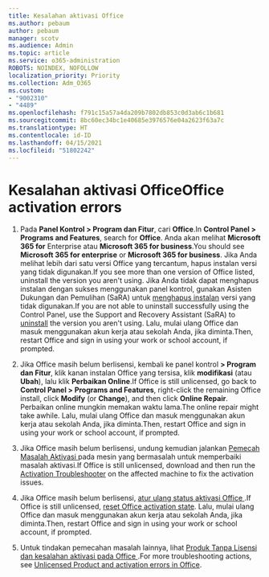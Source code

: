 ```yaml
---
title: Kesalahan aktivasi Office
ms.author: pebaum
author: pebaum
manager: scotv
ms.audience: Admin
ms.topic: article
ms.service: o365-administration
ROBOTS: NOINDEX, NOFOLLOW
localization_priority: Priority
ms.collection: Adm_O365
ms.custom:
- "9002310"
- "4489"
ms.openlocfilehash: f791c15a57a4da209b7802db853c0d3ab6c1b681
ms.sourcegitcommit: 8bc60ec34bc1e40685e3976576e04a2623f63a7c
ms.translationtype: HT
ms.contentlocale: id-ID
ms.lasthandoff: 04/15/2021
ms.locfileid: "51802242"
---
```

# <a name="office-activation-errors"></a><span data-ttu-id="be8ea-102">Kesalahan aktivasi Office</span><span class="sxs-lookup"><span data-stu-id="be8ea-102">Office activation errors</span></span>

1. <span data-ttu-id="be8ea-103">Pada **Panel Kontrol > Program dan Fitur**, cari **Office**.</span><span class="sxs-lookup"><span data-stu-id="be8ea-103">In **Control Panel > Programs and Features**, search for **Office**.</span></span> <span data-ttu-id="be8ea-104">Anda akan melihat **Microsoft 365 for** Enterprise atau **Microsoft 365 for business**.</span><span class="sxs-lookup"><span data-stu-id="be8ea-104">You should see **Microsoft 365 for enterprise** or **Microsoft 365 for business**.</span></span> <span data-ttu-id="be8ea-105">Jika Anda melihat lebih dari satu versi Office yang tercantum, hapus instalan versi yang tidak digunakan.</span><span class="sxs-lookup"><span data-stu-id="be8ea-105">If you see more than one version of Office listed, uninstall the version you aren't using.</span></span> <span data-ttu-id="be8ea-106">Jika Anda tidak dapat menghapus instalan dengan sukses menggunakan panel kontrol, gunakan Asisten Dukungan dan Pemulihan (SaRA) untuk [menghapus instalan](https://aka.ms/SARA-OfficeUninstall-Alchemy) versi yang tidak digunakan.</span><span class="sxs-lookup"><span data-stu-id="be8ea-106">If you are not able to uninstall successfully using the Control Panel, use the Support and Recovery Assistant (SaRA) to [uninstall](https://aka.ms/SARA-OfficeUninstall-Alchemy) the version you aren't using.</span></span> <span data-ttu-id="be8ea-107">Lalu, mulai ulang Office dan masuk menggunakan akun kerja atau sekolah Anda, jika diminta.</span><span class="sxs-lookup"><span data-stu-id="be8ea-107">Then, restart Office and sign in using your work or school account, if prompted.</span></span> 

2. <span data-ttu-id="be8ea-108">Jika Office masih belum berlisensi, kembali ke panel kontrol **> Program dan Fitur**, klik kanan instalan Office yang tersisa, klik **modifikasi** (atau **Ubah**), lalu klik **Perbaikan Online**.</span><span class="sxs-lookup"><span data-stu-id="be8ea-108">If Office is still unlicensed, go back to **Control Panel > Programs and Features**, right-click the remaining Office install, click **Modify** (or **Change**), and then click **Online Repair**.</span></span> <span data-ttu-id="be8ea-109">Perbaikan online mungkin memakan waktu lama.</span><span class="sxs-lookup"><span data-stu-id="be8ea-109">The online repair might take awhile.</span></span> <span data-ttu-id="be8ea-110">Lalu, mulai ulang Office dan masuk menggunakan akun kerja atau sekolah Anda, jika diminta.</span><span class="sxs-lookup"><span data-stu-id="be8ea-110">Then, restart Office and sign in using your work or school account, if prompted.</span></span> 

3. <span data-ttu-id="be8ea-111">Jika Office masih belum berlisensi, undung kemudian jalankan [Pemecah Masalah Aktivasi ](https://aka.ms/SARA-OfficeActivation-Alchemy) pada mesin yang bermasalah untuk memperbaiki masalah aktivasi.</span><span class="sxs-lookup"><span data-stu-id="be8ea-111">If Office is still unlicensed, download and then run the [Activation Troubleshooter](https://aka.ms/SARA-OfficeActivation-Alchemy) on the affected machine to fix the activation issues.</span></span> 

4. <span data-ttu-id="be8ea-112">Jika Office masih belum berlisensi, [ atur ulang status aktivasi Office ](https://docs.microsoft.com/office365/troubleshoot/activation/reset-office-365-proplus-activation-state).</span><span class="sxs-lookup"><span data-stu-id="be8ea-112">If Office is still unlicensed, [reset Office activation state](https://docs.microsoft.com/office365/troubleshoot/activation/reset-office-365-proplus-activation-state).</span></span> <span data-ttu-id="be8ea-113">Lalu, mulai ulang Office dan masuk menggunakan akun kerja atau sekolah Anda, jika diminta.</span><span class="sxs-lookup"><span data-stu-id="be8ea-113">Then, restart Office and sign in using your work or school account, if prompted.</span></span>  

5. <span data-ttu-id="be8ea-114">Untuk tindakan pemecahan masalah lainnya, lihat [ Produk Tanpa Lisensi dan kesalahan aktivasi pada Office ](https://support.office.com/article/unlicensed-product-and-activation-errors-in-office-0d23d3c0-c19c-4b2f-9845-5344fedc4380).</span><span class="sxs-lookup"><span data-stu-id="be8ea-114">For more troubleshooting actions, see [Unlicensed Product and activation errors in Office](https://support.office.com/article/unlicensed-product-and-activation-errors-in-office-0d23d3c0-c19c-4b2f-9845-5344fedc4380).</span></span>
